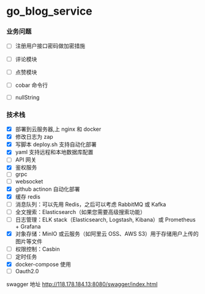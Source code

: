 # go_blog_service

### 业务问题
- [ ] 注册用户接口密码做加密措施
- [ ] 评论模块
- [ ] 点赞模块
- [ ] cobar 命令行
- [ ] nullString 




### 技术栈

- [x] 部署到云服务器,上 nginx 和 docker
- [x] 修改日志为 zap
- [x] 写脚本 deploy.sh 支持自动化部署
- [x] yaml 支持远程和本地数据库配置
- [ ] API 网关
- [x] 鉴权服务
- [ ] grpc
- [ ] websocket
- [x] github actinon 自动化部署
- [x] 缓存 redis
- [ ] 消息队列：可以先用 Redis，之后可以考虑 RabbitMQ 或 Kafka
- [ ] 全文搜索：Elasticsearch（如果您需要高级搜索功能）
- [ ] 日志管理：ELK stack（Elasticsearch, Logstash, Kibana）或 Prometheus + Grafana
- [x] 对象存储：MinIO 或云服务（如阿里云 OSS、AWS S3）用于存储用户上传的图片等文件
- [ ] 权限控制：Casbin
- [ ] 定时任务
- [x] docker-compose 使用
- [ ] Oauth2.0

swagger 地址
http://118.178.184.13:8080/swagger/index.html
